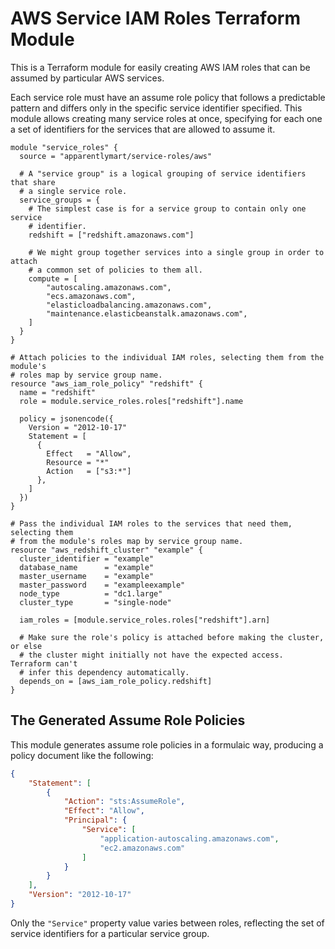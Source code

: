 # AWS Service IAM Roles Terraform Module

This is a Terraform module for easily creating AWS IAM roles that can be
assumed by particular AWS services.

Each service role must have an assume role policy that follows a predictable
pattern and differs only in the specific service identifier specified. This
module allows creating many service roles at once, specifying for each one
a set of identifiers for the services that are allowed to assume it.

```hcl
module "service_roles" {
  source = "apparentlymart/service-roles/aws"

  # A "service group" is a logical grouping of service identifiers that share
  # a single service role.
  service_groups = {
    # The simplest case is for a service group to contain only one service
    # identifier.
    redshift = ["redshift.amazonaws.com"]

    # We might group together services into a single group in order to attach
    # a common set of policies to them all.
    compute = [
        "autoscaling.amazonaws.com",
        "ecs.amazonaws.com",
        "elasticloadbalancing.amazonaws.com",
        "maintenance.elasticbeanstalk.amazonaws.com",
    ]
  }
}

# Attach policies to the individual IAM roles, selecting them from the module's
# roles map by service group name.
resource "aws_iam_role_policy" "redshift" {
  name = "redshift"
  role = module.service_roles.roles["redshift"].name

  policy = jsonencode({
    Version = "2012-10-17"
    Statement = [
      {
        Effect   = "Allow",
        Resource = "*"
        Action   = ["s3:*"]
      },
    ]
  })
}

# Pass the individual IAM roles to the services that need them, selecting them
# from the module's roles map by service group name.
resource "aws_redshift_cluster" "example" {
  cluster_identifier = "example"
  database_name      = "example"
  master_username    = "example"
  master_password    = "exampleexample"
  node_type          = "dc1.large"
  cluster_type       = "single-node"

  iam_roles = [module.service_roles.roles["redshift"].arn]

  # Make sure the role's policy is attached before making the cluster, or else
  # the cluster might initially not have the expected access. Terraform can't
  # infer this dependency automatically.
  depends_on = [aws_iam_role_policy.redshift]
}
```

## The Generated Assume Role Policies

This module generates assume role policies in a formulaic way, producing a
policy document like the following:

```json
{
    "Statement": [
        {
            "Action": "sts:AssumeRole",
            "Effect": "Allow",
            "Principal": {
                "Service": [
                    "application-autoscaling.amazonaws.com",
                    "ec2.amazonaws.com"
                ]
            }
        }
    ],
    "Version": "2012-10-17"
}
```

Only the `"Service"` property value varies between roles, reflecting the set
of service identifiers for a particular service group.
